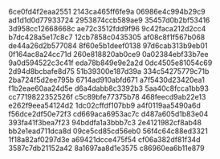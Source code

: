 6ce0fd4f2eaa2551
2143ca465ff6fe9a
06986e4c994b29c9
ad1d1d0d77933724
2953874ccb589ae9
35457d0b2bf53416
3d958cc12668668c
ae72c3512fdd9f96
9c42faca212d2cc4
b7dc428a5e17c8c7
12cb7858c0435305
af08c8f1f567b068
de44a26d2b577084
8f60e5b1deef0138
97d6cab313b9eb01
0f164ac8a24cc71d
260e818820ab0ce9
0a02384ebf33b7ee
9a0d594522c3c41f
eda78b849e9e2a2d
0dc4505e81054c69
2d94d8bcbafe8d75
51b39300e187d39a
334c54275779c71b
2ba724f5d2ee795b
6714ad910abfd671
a7f5430d23420ea1
f1b2eae60aa24d5e
d6a4dabb8c3392b3
5aa40c8fcca1bb93
cc7719822352526f
c5c89bfe77375b78
468feecd9ab22e13
e262f9eea54124d2
1dc02cffdf107bb9
a4f0119aa5490a6d
f56dce2df50e72f3
cd669aca6953ac7c
d487a605d1b83e04
393fa41f3bea7f23
94bddfa1a3bbb7c3
2e4121982cf8ab48
bb2e1ead711dca8d
09ce5cd85cd56eb0
56f4c64c88ed3321
1f18a82af0297d3e
a69421dcce475f54
cf06a382df81f34d
3587c7db21152a42
8a1697aa8d1e3575
c86960ea6b11e879
